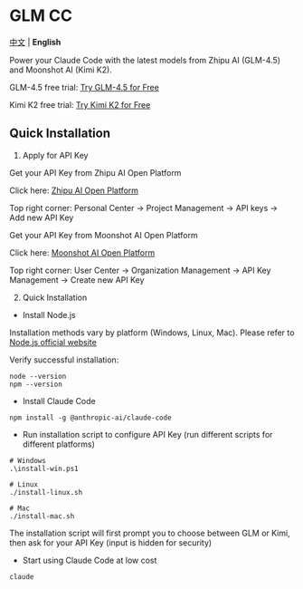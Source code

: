 # GLM CC

[中文](README.md) | **English**

Power your Claude Code with the latest models from Zhipu AI (GLM-4.5) and Moonshot AI (Kimi K2).

GLM-4.5 free trial: [Try GLM-4.5 for Free](https://bigmodel.cn/trialcenter/modeltrial/text)

Kimi K2 free trial: [Try Kimi K2 for Free](https://www.kimi.com/)

## Quick Installation

1. Apply for API Key

Get your API Key from Zhipu AI Open Platform

Click here: [Zhipu AI Open Platform](https://open.bigmodel.cn/)

Top right corner: Personal Center -> Project Management -> API keys -> Add new API Key

Get your API Key from Moonshot AI Open Platform

Click here: [Moonshot AI Open Platform](https://platform.moonshot.cn/)

Top right corner: User Center -> Organization Management -> API Key Management -> Create new API Key

2. Quick Installation

- Install Node.js

Installation methods vary by platform (Windows, Linux, Mac). Please refer to [Node.js official website](https://nodejs.org/en/download)

Verify successful installation:
```
node --version
npm --version
```

- Install Claude Code

```
npm install -g @anthropic-ai/claude-code
```

- Run installation script to configure API Key (run different scripts for different platforms)

```
# Windows
.\install-win.ps1

# Linux
./install-linux.sh

# Mac
./install-mac.sh
```

The installation script will first prompt you to choose between GLM or Kimi, then ask for your API Key (input is hidden for security)

- Start using Claude Code at low cost

```
claude
```